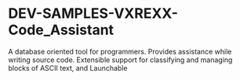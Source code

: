 DEV-SAMPLES-VXREXX-Code_Assistant
=================================

 A database oriented tool for programmers. Provides assistance while writing source code. Extensible support for classifying and managing blocks of ASCII text, and Launchable 
